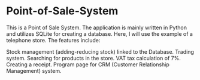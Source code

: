 ﻿# Point-of-Sale-System
This is a Point of Sale System. The application is mainly written in Python and utilizes SQLite for creating a database. Here, I will use the example of a telephone store. The features include:

Stock management (adding-reducing stock) linked to the Database.
Trading system.
Searching for products in the store.
VAT tax calculation of 7%.
Creating a receipt.
Program page for CRM (Customer Relationship Management) system.
